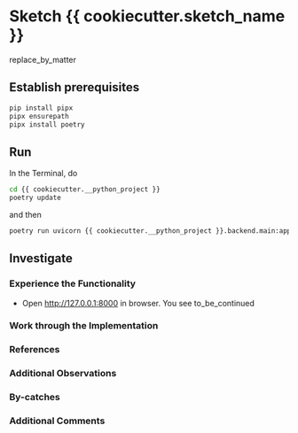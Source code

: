 # Sketch {{ cookiecutter.sketch_name }}

replace_by_matter

## Establish prerequisites

```bash
pip install pipx
pipx ensurepath
pipx install poetry
```

## Run

In the Terminal, do

``` bash
cd {{ cookiecutter.__python_project }}
poetry update
```

and then

```bash
poetry run uvicorn {{ cookiecutter.__python_project }}.backend.main:app --reload
```

## Investigate

### Experience the Functionality

- Open http://127.0.0.1:8000 in browser. You see to_be_continued

### Work through the Implementation

### References

### Additional Observations

### By-catches

### Additional Comments
